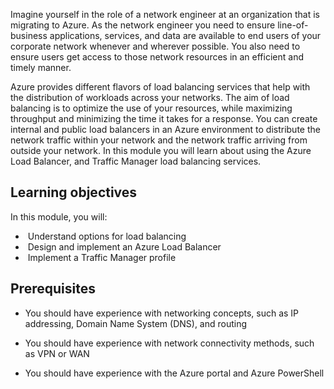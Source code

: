

Imagine yourself in the role of a network engineer at an organization that is migrating to Azure. As the network engineer you need to ensure line-of-business applications, services, and data are available to end users of your corporate network whenever and wherever possible. You also need to ensure users get access to those network resources in an efficient and timely manner. 

Azure provides different flavors of load balancing services that help with the distribution of workloads across your networks. The aim of load balancing is to optimize the use of your resources, while maximizing throughput and minimizing the time it takes for a response. You can create internal and public load balancers in an Azure environment to distribute the network traffic within your network and the network traffic arriving from outside your network. In this module you will learn about using the Azure Load Balancer, and Traffic Manager load balancing services.

## Learning objectives

In this module, you will:

- ​    Understand options for load balancing
- ​    Design and implement an Azure Load Balancer
- ​    Implement a Traffic Manager profile

## Prerequisites

- You should have experience with networking concepts, such as IP addressing, Domain Name System (DNS), and routing

- You should have experience with network connectivity methods, such as VPN or WAN

- You should have experience with the Azure portal and Azure PowerShell
